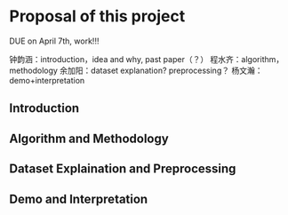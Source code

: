 # Proposal of this project

DUE on April 7th, work!!!

钟韵涵：introduction，idea and why, past paper（？）
程水齐：algorithm，methodology
余加阳：dataset explanation? preprocessing？
杨文瀚：demo+interpretation

## Introduction



## Algorithm and Methodology


## Dataset Explaination and Preprocessing


## Demo and Interpretation


